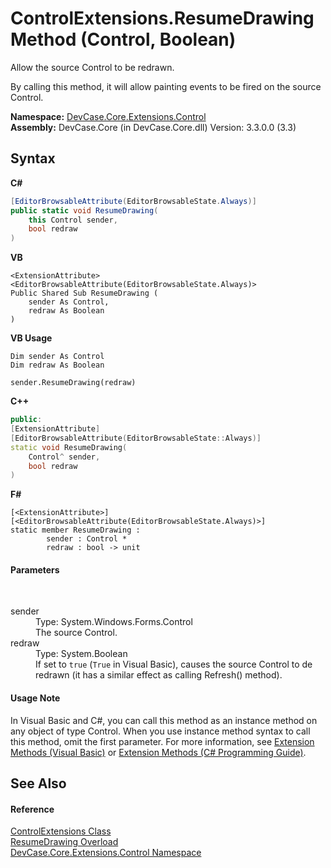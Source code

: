 # ControlExtensions.ResumeDrawing Method (Control, Boolean)
 

Allow the source Control to be redrawn. 

 By calling this method, it will allow painting events to be fired on the source Control.

**Namespace:**&nbsp;<a href="N_DevCase_Core_Extensions_Control">DevCase.Core.Extensions.Control</a><br />**Assembly:**&nbsp;DevCase.Core (in DevCase.Core.dll) Version: 3.3.0.0 (3.3)

## Syntax

**C#**<br />
``` C#
[EditorBrowsableAttribute(EditorBrowsableState.Always)]
public static void ResumeDrawing(
	this Control sender,
	bool redraw
)
```

**VB**<br />
``` VB
<ExtensionAttribute>
<EditorBrowsableAttribute(EditorBrowsableState.Always)>
Public Shared Sub ResumeDrawing ( 
	sender As Control,
	redraw As Boolean
)
```

**VB Usage**<br />
``` VB Usage
Dim sender As Control
Dim redraw As Boolean

sender.ResumeDrawing(redraw)
```

**C++**<br />
``` C++
public:
[ExtensionAttribute]
[EditorBrowsableAttribute(EditorBrowsableState::Always)]
static void ResumeDrawing(
	Control^ sender, 
	bool redraw
)
```

**F#**<br />
``` F#
[<ExtensionAttribute>]
[<EditorBrowsableAttribute(EditorBrowsableState.Always)>]
static member ResumeDrawing : 
        sender : Control * 
        redraw : bool -> unit 

```


#### Parameters
&nbsp;<dl><dt>sender</dt><dd>Type: System.Windows.Forms.Control<br />The source Control.</dd><dt>redraw</dt><dd>Type: System.Boolean<br />If set to `true` (`True` in Visual Basic), causes the source Control to de redrawn (it has a similar effect as calling Refresh() method).</dd></dl>

#### Usage Note
In Visual Basic and C#, you can call this method as an instance method on any object of type Control. When you use instance method syntax to call this method, omit the first parameter. For more information, see <a href="https://docs.microsoft.com/dotnet/visual-basic/programming-guide/language-features/procedures/extension-methods">Extension Methods (Visual Basic)</a> or <a href="https://docs.microsoft.com/dotnet/csharp/programming-guide/classes-and-structs/extension-methods">Extension Methods (C# Programming Guide)</a>.

## See Also


#### Reference
<a href="T_DevCase_Core_Extensions_Control_ControlExtensions">ControlExtensions Class</a><br /><a href="Overload_DevCase_Core_Extensions_Control_ControlExtensions_ResumeDrawing">ResumeDrawing Overload</a><br /><a href="N_DevCase_Core_Extensions_Control">DevCase.Core.Extensions.Control Namespace</a><br />